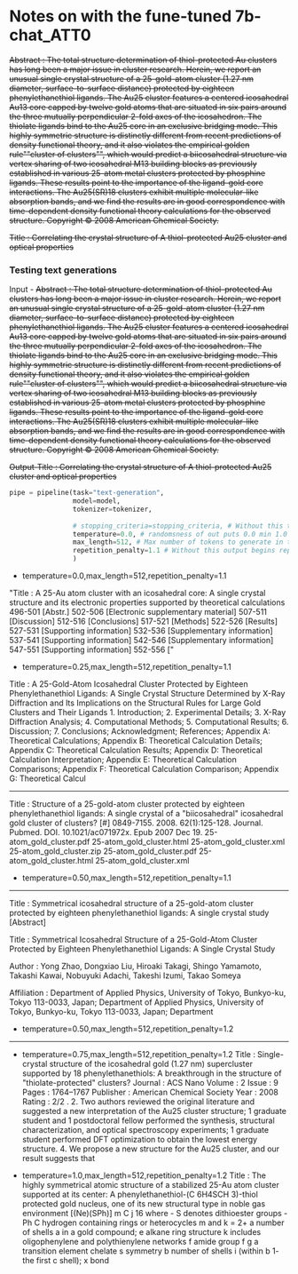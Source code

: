 # Notes on with the fune-tuned 7b-chat_ATT0



<s>Abstract :
The total structure determination of thiol-protected Au clusters has long been a major issue in cluster research. Herein, we report an unusual single crystal structure of a 25-gold-atom cluster (1.27 nm diameter, surface-to-surface distance) protected by eighteen phenylethanethiol ligands. The Au25 cluster features a centered icosahedral Au13 core capped by twelve gold atoms that are situated in six pairs around the three mutually perpendicular 2-fold axes of the icosahedron. The thiolate ligands bind to the Au25 core in an exclusive bridging mode. This highly symmetric structure is distinctly different from recent predictions of density functional theory, and it also violates the empirical golden rule""cluster of clusters"", which would predict a biicosahedral structure via vertex sharing of two icosahedral M13 building blocks as previously established in various 25-atom metal clusters protected by phosphine ligands. These results point to the importance of the ligand-gold core interactions. The Au25(SR)18 clusters exhibit multiple molecular-like absorption bands, and we find the results are in good correspondence with time-dependent density functional theory calculations for the observed structure. Copyright © 2008 American Chemical Society.

Title : Correlating the crystal structure of A thiol-protected Au25 cluster and optical properties</s>

### Testing text generations


Input - 
<s>Abstract :
The total structure determination of thiol-protected Au clusters has long been a major issue in cluster research. Herein, we report an unusual single crystal structure of a 25-gold-atom cluster (1.27 nm diameter, surface-to-surface distance) protected by eighteen phenylethanethiol ligands. The Au25 cluster features a centered icosahedral Au13 core capped by twelve gold atoms that are situated in six pairs around the three mutually perpendicular 2-fold axes of the icosahedron. The thiolate ligands bind to the Au25 core in an exclusive bridging mode. This highly symmetric structure is distinctly different from recent predictions of density functional theory, and it also violates the empirical golden rule""cluster of clusters"", which would predict a biicosahedral structure via vertex sharing of two icosahedral M13 building blocks as previously established in various 25-atom metal clusters protected by phosphine ligands. These results point to the importance of the ligand-gold core interactions. The Au25(SR)18 clusters exhibit multiple molecular-like absorption bands, and we find the results are in good correspondence with time-dependent density functional theory calculations for the observed structure. Copyright © 2008 American Chemical Society.

Output-Title : Correlating the crystal structure of A thiol-protected Au25 cluster and optical properties</s>
```python
pipe = pipeline(task="text-generation", 
                model=model, 
                tokenizer=tokenizer, 
                
                # stopping_criteria=stopping_criteria, # Without this the model will ramble.
                temperature=0.0, # randomsness of out puts 0.0 min 1.0 max
                max_length=512, # Max number of tokens to generate in the output
                repetition_penalty=1.1 # Without this output begins repeating
                )
```

- temperature=0.0,max_length=512,repetition_penalty=1.1


"Title : A 25-Au atom cluster with an icosahedral core: A single crystal structure and its electronic properties supported by theoretical calculations 496-501                      [Abstr.]   502-506                      [Electronic supplementary material]    507-511                      [Discussion]    512-516                      [Conclusions]    517-521                      [Methods]    522-526                      [Results]    527-531                      [Supporting information]    532-536                      [Supplementary information]    537-541                      [Supporting information]    542-546                      [Supplementary information]    547-551                      [Supporting information]    552-556                      ["


- temperature=0.25,max_length=512,repetition_penalty=1.1

Title : A 25-Gold-Atom Icosahedral Cluster Protected by Eighteen Phenylethanethiol Ligands: A Single Crystal Structure Determined by X-Ray Diffraction and Its Implications on the Structural Rules for Large Gold Clusters and Their Ligands 1. Introduction; 2. Experimental Details; 3. X-Ray Diffraction Analysis; 4. Computational Methods; 5. Computational Results; 6. Discussion; 7. Conclusions; Acknowledgment; References; Appendix A: Theoretical Calculations; Appendix B: Theoretical Calculation Details; Appendix C: Theoretical Calculation Results; Appendix D: Theoretical Calculation Interpretation; Appendix E: Theoretical Calculation Comparisons; Appendix F: Theoretical Calculation Comparison; Appendix G: Theoretical Calcul



---
Title : Structure of a 25-gold-atom cluster protected by eighteen phenylethanethiol ligands: A single crystal of a "biicosahedral" icosahedral gold cluster of clusters?                      [#] 0849-7155. 2008. 62(1):125-128. Journal. Pubmed. DOI. 10.1021/ac071972x. Epub 2007 Dec 19. 25-atom_gold_cluster.pdf 25-atom_gold_cluster.html 25-atom_gold_cluster.xml 25-atom_gold_cluster.zip 25-atom_gold_cluster.pdf 25-atom_gold_cluster.html 25-atom_gold_cluster.xml 


- temperature=0.50,max_length=512,repetition_penalty=1.1
---
Title : Symmetrical icosahedral structure of a 25-gold-atom cluster protected by eighteen phenylethanethiol ligands: A single crystal study [Abstract]   

Title : Symmetrical Icosahedral Structure of a 25-Gold-Atom Cluster Protected by Eighteen Phenylethanethiol Ligands: A Single Crystal Study    

Author : Yong Zhao, Dongxiao Liu, Hiroaki Takagi, Shingo Yamamoto, Takashi Kawai, Nobuyuki Adachi, Takeshi Izumi, Takao Someya  

Affiliation : Department of Applied Physics, University of Tokyo, Bunkyo-ku, Tokyo 113-0033, Japan; Department of Applied Physics, University of Tokyo, Bunkyo-ku, Tokyo 113-0033, Japan; Department


- temperature=0.50,max_length=512,repetition_penalty=1.2
---


- temperature=0.75,max_length=512,repetition_penalty=1.2
Title : Single-crystal structure of the icosahedral gold (1.27 nm) supercluster supported by 18 phenylethanethiols: A breakthrough in the structure of "thiolate-protected" clusters?                     Journal :    ACS Nano                      Volume :   2                Issue :    9              Pages :    1764–1767                     Publisher :   American Chemical Society                      Year :     2008       Rating :     2/2                   . 2.  Two authors reviewed the original literature and suggested a new interpretation of the Au25 cluster structure; 1 graduate student and 1 postdoctoral fellow performed the synthesis, structural characterization, and optical spectroscopy experiments; 1 graduate student performed DFT optimization to obtain the lowest energy structure. 4.  We propose a new structure for the Au25 cluster, and our result suggests that


- temperature=1.0,max_length=512,repetition_penalty=1.2
Title : The highly symmetrical atomic structure of a stabilized 25-Au atom cluster supported at its center: A phenylethanethiol-(C 6H4SCH 3)-thiol protected gold nucleus, one of its new structural type in noble gas environment [(Ne)(SPh)]                   m                      C  j 16 where - S denotes dithioester groups -               Ph           C  hydrogen containing rings or heterocycles             m         and                k       =         2+               a               number of shells              a      in a gold compound;                    e       alkane ring structure                      k     includes oligophenylene and polythienylene networks             f               amide        group         f           g      a transition element chelate            s        symmetry                b      number of shells              i       (within                   b         1-         the first                     c       shell);              x       bond